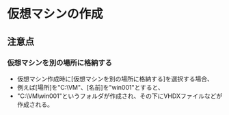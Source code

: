 ﻿# 仮想マシンの作成

## 注意点

### 仮想マシンを別の場所に格納する

- 仮想マシン作成時に[仮想マシンを別の場所に格納する]を選択する場合、
- 例えば[場所]を"C:\VM"、[名前]を"win001"とすると、
- "C:\VM\win001"というフォルダが作成され、その下にVHDXファイルなどが作成される。
